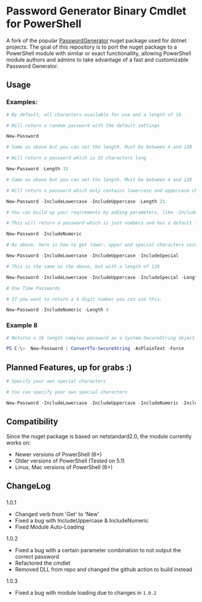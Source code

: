 # Password Generator Binary Cmdlet for PowerShell
A fork of the popular [PasswordGenerator](https://www.nuget.org/packages/PasswordGenerator) nuget package used for dotnet projects. The goal of this repository is to port the nuget package to a PowerShell module with similar or exact functionallity, allowing PowerShell module authors and admins to take advantage of a fast and customizable Password Generator.

## Usage

### Examples:


```powershell
# By default, all characters available for use and a length of 16

# Will return a random password with the default settings

New-Password
```

```powershell
# Same as above but you can set the length. Must be between 4 and 128

# Will return a password which is 32 characters long

New-Password -Length 32
```

```powershell
# Same as above but you can set the length. Must be between 4 and 128

# Will return a password which only contains lowercase and uppercase characters and is 21 characters long.

New-Password -IncludeLowercase -IncludeUppercase -Length 21
```


```powershell
# You can build up your reqirements by adding parameters, like -IncludeNumeric

# This will return a password which is just numbers and has a default length of 16

New-Password -IncludeNumeric
```

```powershell
# As above, here is how to get lower, upper and special characters using this approach

New-Password -IncludeLowercase -IncludeUppercase -IncludeSpecial
```

```powershell
# This is the same as the above, but with a length of 128

New-Password -IncludeLowercase -IncludeUppercase -IncludeSpecial -Length 128
```

```powershell
# One Time Passwords

# If you want to return a 4 digit number you can use this:

New-Password -IncludeNumeric -Length 4
```

### Example 8
```powershell
# Returns a 16 length complex password as a System.SecureString object

PS C:\>  New-Password | ConvertTo-SecureString -AsPlainText -Force
```


## Planned Features, up for grabs :)

```powershell
# Specify your own special characters

# You can specify your own special characters

New-Password -IncludeLowercase -IncludeUppercase -IncludeNumeric -IncludeSpecial "!%¤/:)"
```

## Compatibility

Since the nuget package is based on netstandard2.0, the module currently works on:
- Newer versions of PowerShell (6+) 
- Older versions of PowerShell (Tested on 5.1)
- Linux, Mac versions of PowerShell (6+)

## ChangeLog

### 
1.0.1
- Changed verb from 'Get' to 'New'
- Fixed a bug with IncludeUppercase & IncludeNumeric
- Fixed Module Auto-Loading

1.0.2
- Fixed a bug with a certain parameter combination to not output the correct password
- Refactored the cmdlet
- Removed DLL from repo and changed the github action to build instead

1.0.3
- Fixed a bug with module loading due to changes in `1.0.2`
